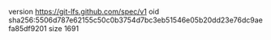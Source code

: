 version https://git-lfs.github.com/spec/v1
oid sha256:5506d787e62155c50c0b3754d7bc3eb51546e05b20dd23e76dc9aefa85df9201
size 1691
